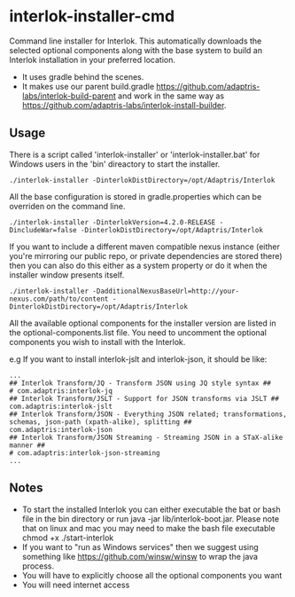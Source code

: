 # interlok-installer-cmd

Command line installer for Interlok. This automatically downloads the selected optional components along with the base system to build an Interlok installation in your preferred location.

* It uses gradle behind the scenes.
* It makes use our parent build.gradle https://github.com/adaptris-labs/interlok-build-parent and work in the same way as https://github.com/adaptris-labs/interlok-install-builder.

## Usage

There is a script called 'interlok-installer' or 'interlok-installer.bat' for Windows users in the 'bin' direactory to start the installer.

```
./interlok-installer -DinterlokDistDirectory=/opt/Adaptris/Interlok
```

All the base configuration is stored in gradle.properties which can be overriden on the command line.

```
./interlok-installer -DinterlokVersion=4.2.0-RELEASE -DincludeWar=false -DinterlokDistDirectory=/opt/Adaptris/Interlok
```

If you want to include a different maven compatible nexus instance (either you're mirroring our public repo, or private dependencies are stored there) then you can also do this either as a system property or do it when the installer window presents itself.

```
./interlok-installer -DadditionalNexusBaseUrl=http://your-nexus.com/path/to/content -DinterlokDistDirectory=/opt/Adaptris/Interlok
```

All the available optional components for the installer version are listed in the optional-components.list file.
You need to uncomment the optional components you wish to install with the Interlok.

e.g If you want to install interlok-jslt and interlok-json, it should be like:

```
...
## Interlok Transform/JQ - Transform JSON using JQ style syntax ##
# com.adaptris:interlok-jq
## Interlok Transform/JSLT - Support for JSON transforms via JSLT ##
com.adaptris:interlok-jslt
## Interlok Transform/JSON - Everything JSON related; transformations, schemas, json-path (xpath-alike), splitting ##
com.adaptris:interlok-json
## Interlok Transform/JSON Streaming - Streaming JSON in a STaX-alike manner ##
# com.adaptris:interlok-json-streaming
...
```

## Notes

* To start the installed Interlok you can either executable the bat or bash file in the bin directory or run java -jar lib/interlok-boot.jar. Please note that on linux and mac you may need to make the bash file executable chmod +x ./start-interlok
* If you want to "run as Windows services" then we suggest using something like https://github.com/winsw/winsw to wrap the java process.
* You will have to explicitly choose all the optional components you want
* You will need internet access